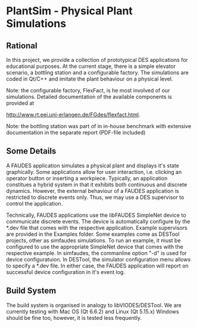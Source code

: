# PlantSim - Physical Plant Simulations

## Rational

In this project, we provide a collection of prototypical DES
applications for educational purposes. At the current stage, there
is a simple elevator scenario, a bottling station and a configurable
factory. The simulations are coded in Qt/C++ and imitate the plant
behaviour on a physical level.

Note: the configurable factory, FlexFact, is he most involved of our
simulations. Detailed documentation of the available components
is provided at

http://www.rt.eei.uni-erlangen.de/FGdes/flexfact.html.


Note: the bottling station was part of in in-house benchmark with
extensive documentation in the separate report (PDF-file included)


## Some Details

A FAUDES application simulates a physical plant and
displays it's state graphically. Some applications
allow for user interaction, i.e. clicking an operator 
button or inserting a workpiece. Typically, an application 
constitues a hybrid system in that it exhibits both 
continuous and discrete dynamics. However, the external 
behaviour of a FAUDES application is restricted to 
discrete events only. Thus, we may use a DES supervisor 
to control the application.

Technically, FAUDES applications use the libFAUDES 
SimpleNet device to communicate discrete events. 
The device is automatically configure by the *.dev 
file that comes with the respective application. 
Example supervisors are provided in the Examples folder. 
Some examples come as DESTool projects, other as
simfaudes simulations. To run an example, it must
be configured to use the appropriate SimpleNet device
that comes with the respective example. In simfaudes,
the commanline option "-d" is used for device
configuratuion. In DESTool, the simulator configuration
menu allows to specify a *.dev file. In either case,
the FAUDES application will report on successful
device configuration in it's event log.


## Build System

The build system is organised in analogy to libVIODES/DESTool.
We are currently testing with Mac OS (Qt 6.6.2) and Linux (Qt 5.15.x)
Windows should be fine too, however, it is tested less frequently.








